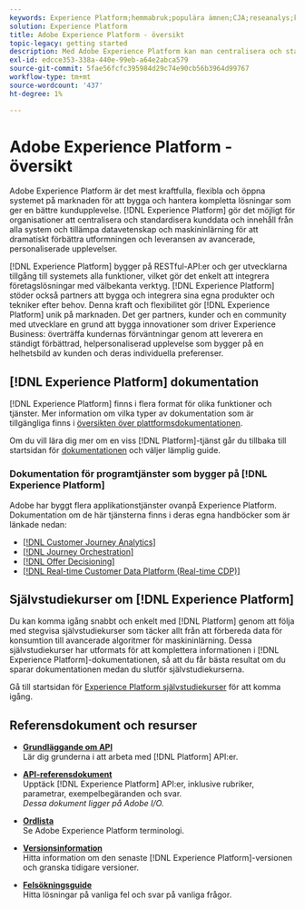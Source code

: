 ```yaml
---
keywords: Experience Platform;hemmabruk;populära ämnen;CJA;reseanalys;kundreseanalys;kampanjsamordning;orkestrering;kundresa;resa;resesamordning;kapacitet;region
solution: Experience Platform
title: Adobe Experience Platform - översikt
topic-legacy: getting started
description: Med Adobe Experience Platform kan man centralisera och standardisera kunddata innan man använder datavetenskap och maskininlärning för att dramatiskt förbättra utformningen och leveransen av avancerade, personaliserade upplevelser.
exl-id: edcce353-338a-440e-99eb-a64e2abca579
source-git-commit: 5fae56fcfc395984d29c74e90cb56b3964d99767
workflow-type: tm+mt
source-wordcount: '437'
ht-degree: 1%

---
```


# Adobe Experience Platform - översikt

Adobe Experience Platform är det mest kraftfulla, flexibla och öppna systemet på marknaden för att bygga och hantera kompletta lösningar som ger en bättre kundupplevelse. [!DNL Experience Platform] gör det möjligt för organisationer att centralisera och standardisera kunddata och innehåll från alla system och tillämpa datavetenskap och maskininlärning för att dramatiskt förbättra utformningen och leveransen av avancerade, personaliserade upplevelser.

[!DNL Experience Platform] bygger på RESTful-API:er och ger utvecklarna tillgång till systemets alla funktioner, vilket gör det enkelt att integrera företagslösningar med välbekanta verktyg. [!DNL Experience Platform] stöder också partners att bygga och integrera sina egna produkter och tekniker efter behov. Denna kraft och flexibilitet gör [!DNL Experience Platform] unik på marknaden. Det ger partners, kunder och en community med utvecklare en grund att bygga innovationer som driver Experience Business: överträffa kundernas förväntningar genom att leverera en ständigt förbättrad, helpersonaliserad upplevelse som bygger på en helhetsbild av kunden och deras individuella preferenser.

## [!DNL Experience Platform] dokumentation

[!DNL Experience Platform] finns i flera format för olika funktioner och tjänster. Mer information om vilka typer av dokumentation som är tillgängliga finns i [översikten över plattformsdokumentationen](documentation/overview.md).

Om du vill lära dig mer om en viss [!DNL Platform]-tjänst går du tillbaka till startsidan för [dokumentationen](https://experienceleague.adobe.com/docs/experience-platform.html) och väljer lämplig guide.

### Dokumentation för programtjänster som bygger på [!DNL Experience Platform]

Adobe har byggt flera applikationstjänster ovanpå Experience Platform. Dokumentation om de här tjänsterna finns i deras egna handböcker som är länkade nedan:

* [[!DNL Customer Journey Analytics]](https://experienceleague.adobe.com/docs/customer-journey-analytics.html)
* [[!DNL Journey Orchestration]](https://experienceleague.adobe.com/docs/journey-orchestration.html)
* [[!DNL Offer Decisioning]](https://experienceleague.adobe.com/docs/offer-decisioning.html)
* [[!DNL Real-time Customer Data Platform (Real-time CDP)]](../rtcdp/overview.md)

## Självstudiekurser om [!DNL Experience Platform]

Du kan komma igång snabbt och enkelt med [!DNL Platform] genom att följa med stegvisa självstudiekurser som täcker allt från att förbereda data för konsumtion till avancerade algoritmer för maskininlärning. Dessa självstudiekurser har utformats för att komplettera informationen i [!DNL Experience Platform]-dokumentationen, så att du får bästa resultat om du sparar dokumentationen medan du slutför självstudiekurserna.

Gå till startsidan för [Experience Platform självstudiekurser](https://www.adobe.com/go/platform-tutorials-home-en) för att komma igång.

## Referensdokument och resurser

* [**Grundläggande om API**](api-fundamentals.md)\
   Lär dig grunderna i att arbeta med [!DNL Platform] API:er.

* [**API-referensdokument**](https://www.adobe.com/go/platform-api-reference-en)\
   Upptäck [!DNL Experience Platform] API:er, inklusive rubriker, parametrar, exempelbegäranden och svar.<br/>*Dessa dokument ligger på Adobe I/O.*

* [**Ordlista**](glossary.md)\
   Se Adobe Experience Platform terminologi.

* [**Versionsinformation**](https://www.adobe.com/go/platform-release-notes.en)\
   Hitta information om den senaste [!DNL Experience Platform]-versionen och granska tidigare versioner.

* [**Felsökningsguide**](troubleshooting.md)\
   Hitta lösningar på vanliga fel och svar på vanliga frågor.
